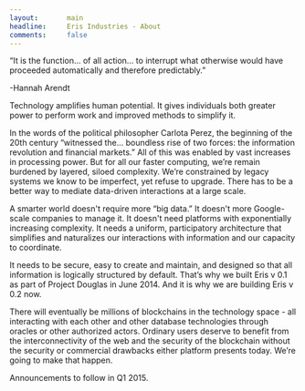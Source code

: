 ```yaml
---
layout:       main
headline:     Eris Industries - About
comments:     false
---
```


“It is the function… of all action… to interrupt what otherwise would have proceeded automatically and therefore predictably.”

 -Hannah Arendt
 
Technology amplifies human potential. It gives individuals both greater power to perform work and improved methods to simplify it.

In the words of the political philosopher Carlota Perez, the beginning of the 20th century “witnessed the... boundless rise of two forces: the information revolution and financial markets.” All of this was enabled by vast increases in processing power. But for all our faster computing, we’re remain burdened by layered, siloed complexity. We’re constrained by legacy systems we know to be imperfect, yet refuse to upgrade. There has to be a better way to mediate data-driven interactions at a large scale.

A smarter world doesn't require more “big data.” It doesn't more Google-scale companies to manage it. It doesn't need platforms with exponentially increasing complexity. It needs a uniform, participatory architecture that simplifies and naturalizes our interactions with information and our capacity to coordinate. 

It needs to be secure, easy to create and maintain, and designed so that all information is logically structured by default. That’s why we built Eris v 0.1 as part of Project Douglas in June 2014. And it is why we are building Eris v 0.2 now. 

There will eventually be millions of blockchains in the technology space - all interacting with each other and other database technologies through oracles or other authorized actors. Ordinary users deserve to benefit from the interconnectivity of the web and the security of the blockchain without the security or commercial drawbacks either platform presents today. We’re going to make that happen. 

Announcements to follow in Q1 2015.
